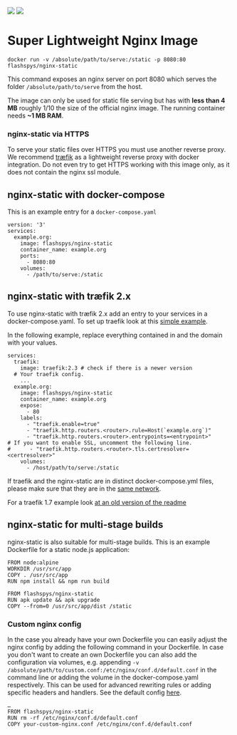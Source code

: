 [![](https://images.microbadger.com/badges/image/flashspys/nginx-static.svg)](https://microbadger.com/images/flashspys/nginx-static "Get your own image badge on microbadger.com") ![](https://img.shields.io/docker/pulls/flashspys/nginx-static.svg)

# Super Lightweight Nginx Image

`docker run -v /absolute/path/to/serve:/static -p 8080:80 flashspys/nginx-static`

This command exposes an nginx server on port 8080 which serves the folder `/absolute/path/to/serve` from the host.

The image can only be used for static file serving but has with **less than 4 MB** roughly 1/10 the size of the official nginx image. The running container needs **~1 MB RAM**.

### nginx-static via HTTPS

To serve your static files over HTTPS you must use another reverse proxy. We recommend [træfik](https://traefik.io/) as a lightweight reverse proxy with docker integration. Do not even try to get HTTPS working with this image only, as it does not contain the nginx ssl module.

## nginx-static with docker-compose
This is an example entry for a `docker-compose.yaml`
```
version: '3'
services:
  example.org:
    image: flashspys/nginx-static
    container_name: example.org
    ports:
      - 8080:80
    volumes: 
      - /path/to/serve:/static
```


## nginx-static with træfik 2.x

To use nginx-static with træfik 2.x add an entry to your services in a docker-compose.yaml. To set up traefik look at this [simple example](https://docs.traefik.io/user-guides/docker-compose/basic-example/). 

In the following example, replace everything contained in <angle brackets> and the domain with your values.

```
services:
  traefik:
    image: traefik:2.3 # check if there is a newer version
  # Your traefik config.
    ...
  example.org:
    image: flashspys/nginx-static
    container_name: example.org
    expose:
      - 80
    labels:
      - "traefik.enable=true"
      - "traefik.http.routers.<router>.rule=Host(`example.org`)"
      - "traefik.http.routers.<router>.entrypoints=<entrypoint>"
# If you want to enable SSL, uncomment the following line.
#      - "traefik.http.routers.<router>.tls.certresolver=<certresolver>"
    volumes: 
      - /host/path/to/serve:/static
```

If traefik and the nginx-static are in distinct docker-compose.yml files, please make sure that they are in the [same network](https://doc.traefik.io/traefik/routing/providers/docker/#traefikdockernetwork).

For a traefik 1.7 example look [at an old version of the readme](https://github.com/flashspys/docker-nginx-static/blob/bb46250b032d187cab6029a84335099cc9b4cb0e/README.md)

## nginx-static for multi-stage builds

nginx-static is also suitable for multi-stage builds. This is an example Dockerfile for a static node.js application:

```
FROM node:alpine
WORKDIR /usr/src/app
COPY . /usr/src/app
RUN npm install && npm run build

FROM flashspys/nginx-static
RUN apk update && apk upgrade
COPY --from=0 /usr/src/app/dist /static
```

### Custom nginx config

In the case you already have your own Dockerfile you can easily adjust the nginx config by adding the following command in your Dockerfile. In case you don't want to create an own Dockerfile you can also add the configuration via volumes, e.g. appending `-v /absolute/path/to/custom.conf:/etc/nginx/conf.d/default.conf` in the command line or adding the volume in the docker-compose.yaml respectively. This can be used for advanced rewriting rules or adding specific headers and handlers. See the default config [here](nginx.vh.default.conf).

```
…
FROM flashspys/nginx-static
RUN rm -rf /etc/nginx/conf.d/default.conf
COPY your-custom-nginx.conf /etc/nginx/conf.d/default.conf
```
